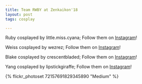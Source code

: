 ```yaml
---
title: Team RWBY at Zenkaikon'18
layout: post
tags: cosplay

---
```


Ruby cosplayed by little.miss.cyana; Follow them on [Instagram](https://www.instagram.com/little.miss.cyana)!

Weiss cosplayed by wezrez; Follow them on [Instagram](https://www.instagram.com/wezrez)!

Blake cosplayed by crescentbladed; Follow them on [Instagram](https://www.instagram.com/crescentbladed)!

Yang cosplayed by lipstickgiraffe; Follow them on [Instagram](https://www.instagram.com/lipstickgiraffe)!

{% flickr_photoset 72157691829345890 "Medium" %}